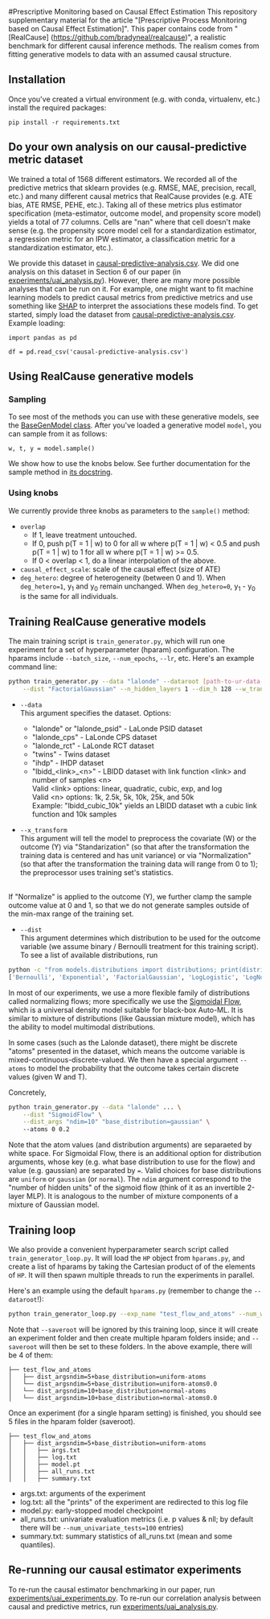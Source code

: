 #Prescriptive Monitoring based on Causal Effect Estimation
This repository supplementary material for the article "[Prescriptive Process Monitoring based on
Causal Effect Estimation]". This paper contains code from "[RealCause] (https://github.com/bradyneal/realcause)", a realistic benchmark for different causal inference methods. The realism comes from fitting generative models to data with an assumed causal structure. 


## Installation
Once you've created a virtual environment (e.g. with conda, virtualenv, etc.) install the required packages:

```
pip install -r requirements.txt
```

## Do your own analysis on our causal-predictive metric dataset

We trained a total of 1568 different estimators.
We recorded all of the predictive metrics that sklearn provides (e.g. RMSE, MAE, precision, recall, etc.) and many different causal metrics that RealCause provides (e.g. ATE bias, ATE RMSE, PEHE, etc.).
Taking all of these metrics plus estimator specification (meta-estimator, outcome model, and propensity score model) yields a total of 77 columns.
Cells are "nan" where that cell doesn't make sense (e.g. the propensity score model cell for a standardization estimator, a regression metric for an IPW estimator, a classification metric for a standardization estimator, etc.).

We provide this dataset in [causal-predictive-analysis.csv](https://github.com/bradyneal/causal-benchmark/blob/master/causal-predictive-analysis.csv).
We did one analysis on this dataset in Section 6 of our paper (in [experiments/uai_analysis.py](https://github.com/bradyneal/causal-benchmark/blob/master/experiments/uai_analysis.py)).
However, there are many more possible analyses that can be run on it.
For example, one might want to fit machine learning models to predict causal metrics from predictive metrics and use something like [SHAP](https://github.com/slundberg/shap) to interpret the associations these models find.
To get started, simply load the dataset from [causal-predictive-analysis.csv](https://github.com/bradyneal/causal-benchmark/blob/master/causal-predictive-analysis.csv).
Example loading:

```
import pandas as pd

df = pd.read_csv('causal-predictive-analysis.csv')
```


## Using RealCause generative models

### Sampling

To see most of the methods you can use with these generative models, see the [BaseGenModel class](https://github.com/bradyneal/causal-benchmark/blob/master/models/base.py#L56).
After you've loaded a generative model `model`, you can sample from it as follows:

```
w, t, y = model.sample()
```

We show how to use the knobs below.
See further documentation for the sample method in [its docstring](https://github.com/bradyneal/causal-benchmark/blob/master/models/base.py#L322).

### Using knobs

We currently provide three knobs as parameters to the `sample()` method:

* `overlap`
	- If 1, leave treatment untouched.
	- If 0, push p(T = 1 | w) to 0 for all w where p(T = 1 | w) < 0.5 and push p(T = 1 | w) to 1 for all w where p(T = 1 | w) >= 0.5.
	- If 0 < overlap < 1, do a linear interpolation of the above.
* `causal_effect_scale`: scale of the causal effect (size of ATE)
* `deg_hetero`: degree of heterogeneity (between 0 and 1). When `deg_hetero=1`, y<sub>1</sub> and y<sub>0</sub> remain unchanged. When `deg_hetero=0`,
            y<sub>1</sub> - y<sub>0</sub> is the same for all individuals.

## Training RealCause generative models


<!--### Code structure

Our deep generative model assumes the following factorization

```
p(w, t, y) = p(w)p(t|w)p(y|t,w)
```

so that a random sample of the tuple (w,t,y) can be drawn from the joint distribution via ancestral sampling. 

We let p(w) be the empirical distribution of the training set, and parameterize p(t|w) and p(y|t,w) using
neural networks (or other conditional generative models such as Gaussian processes). 
The model is defined in `models/tarnet.py`. The neural networks defined there will output the parameters for 
the distribution classes defined in `models/distributions` and compute the negative log likelihood as the loss function.


### Training loop-->

The main training script is `train_generator.py`, which will run one experiment for
a set of hyperparameter (hparam) configuration. The hparams include `--batch_size`, `--num_epochs`, `--lr`, etc. 
Here's an example command line:

```bash
python train_generator.py --data "lalonde" --dataroot [path-to-ur-data-folder] --saveroot [where-to-save-stuff] \
    --dist "FactorialGaussian" --n_hidden_layers 1 --dim_h 128 --w_transform "Standardize" --y_transform "Normalize"
```

* `--data` <br>
	This argument specifies the dataset. Options:
	- "lalonde" or "lalonde_psid" - LaLonde PSID dataset
	- "lalonde_cps" - LaLonde CPS dataset
	- "lalonde_rct" - LaLonde RCT dataset
	- "twins" - Twins dataset
	- "ihdp" - IHDP dataset
	- "lbidd\_\<link\>\_\<n\>" - LBIDD dataset with link function \<link\> and number of samples \<n\> <br>
		Valid \<link\> options: linear, quadratic, cubic, exp, and log <br>
		Valid \<n\> options: 1k, 2.5k, 5k, 10k, 25k, and 50k <br>
		Example: "lbidd\_cubic\_10k" yields an LBIDD dataset wth a cubic link function and 10k samples


* `--x_transform` <br>
This argument will tell the model to preprocess the covariate (W) or the outcome (Y) via "Standarization" 
(so that after the transformation the training data is centered and has unit variance) or via "Normalization"
(so that after the transformation the training data will range from 0 to 1); the preprocessor uses training set's
statistics. 
<br>
If "Normalize" is applied to the outcome (Y), we further clamp the sample outcome value at 0 and 1, so that we do not
generate samples outside of the min-max range of the training set.

* `--dist` <br>
This argument determines which distribution to be used for the outcome variable 
(we assume binary / Bernoulli treatment for this training script). To see a list of available distributions, run
```bash
python -c "from models.distributions import distributions; print(distributions.BaseDistribution.dist_names)"
['Bernoulli', 'Exponential', 'FactorialGaussian', 'LogLogistic', 'LogNormal', 'SigmoidFlow', 'MixedDistribution']
```

In most of our experiments, we use a more flexible family of distributions called normalizing flows; 
more specifically we use the [Sigmoidal Flow](https://arxiv.org/abs/1804.00779), which is a universal density model 
suitable for black-box Auto-ML. It is similar to mixture of distributions (like Gaussian mixture model), which 
has the ability to model multimodal distributions. 

In some cases (such as the Lalonde dataset), there might be discrete "atoms" presented in the dataset, which means the 
outcome variable is mixed-continuous-discrete-valued. We then have a special argument `--atoms` to model the probability that 
the outcome takes certain discrete values (given W and T). 

Concretely,

```bash
python train_generator.py --data "lalonde" ... \
    --dist "SigmoidFlow" \
    --dist_args "ndim=10" "base_distribution=gaussian" \ 
    --atoms 0 0.2
```

Note that the atom values (and distribution arguments) are separaeted by white space. 
For Sigmoidal Flow, there is an additional option for distribution arguments, whose
key (e.g. what base distribution to use for the flow) and value (e.g. gaussian) are separated by `=`. 
Valid choices for base distributions are `uniform` or `gaussian` (or `normal`). 
The `ndim` argument correspond to the "number of hidden units" of the sigmoid flow 
(think of it as an invertible 2-layer MLP). It is analogous to the number of mixture components of 
a mixture of Gaussian model.


## Training loop 
We also provide a convenient hyperparameter search script called `train_generator_loop.py`. 
It will load the `HP` object from `hparams.py`, and create a list of hparams by taking the Cartesian product of 
of the elements of `HP`. It will then spawn multiple threads to run the experiments in parallel. 

Here's an example using the default `hparams.py` (remember to change the `--dataroot`!):

```bash
python train_generator_loop.py --exp_name "test_flow_and_atoms" --num_workers=2
```

Note that `--saveroot` will be ignored by this training loop, since it will create an experiment folder and then create 
multiple hparam folders inside; and `--saveroot` will then be set to these folders. In the above example, there will be
4 of them:


```text
├── test_flow_and_atoms
│   ├── dist_argsndim=5+base_distribution=uniform-atoms
│   └── dist_argsndim=5+base_distribution=uniform-atoms0.0
│   └── dist_argsndim=10+base_distribution=normal-atoms
│   └── dist_argsndim=10+base_distribution=normal-atoms0.0
```

Once an experiment (for a single hparam setting) is finished, you should see 5 files in the hparam folder (saveroot).

```text
├── test_flow_and_atoms
│   ├── dist_argsndim=5+base_distribution=uniform-atoms
│   │   ├── args.txt
│   │   ├── log.txt
│   │   ├── model.pt
│   │   ├── all_runs.txt
│   │   ├── summary.txt
```

* args.txt: arguments of the experiment
* log.txt: all the "prints" of the experiment are redirected to this log file
* model.py: early-stopped model checkpoint
* all_runs.txt: 
univariate evaluation metrics (i.e. p values & nll; by default there will be `--num_univariate_tests=100` entries)
* summary.txt: summary statistics of all_runs.txt (mean and some quantiles).

## Re-running our causal estimator experiments

To re-run the causal estimator benchmarking in our paper, run [experiments/uai_experiments.py](https://github.com/bradyneal/causal-benchmark/blob/master/experiments/uai_experiments.py). To re-run our correlation analysis between causal and predictive metrics, run [experiments/uai_analysis.py](https://github.com/bradyneal/causal-benchmark/blob/master/experiments/uai_analysis.py).
 
